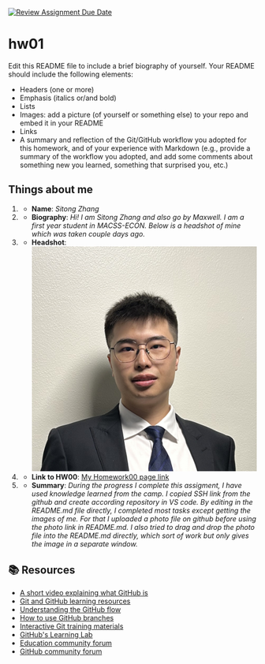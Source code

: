 [![Review Assignment Due Date](https://classroom.github.com/assets/deadline-readme-button-24ddc0f5d75046c5622901739e7c5dd533143b0c8e959d652212380cedb1ea36.svg)](https://classroom.github.com/a/bEPlIkIB)
# hw01

Edit this README file to include a brief biography of yourself. Your README should include the following elements:
* Headers (one or more)
* Emphasis (italics or/and bold)
* Lists
* Images: add a picture (of yourself or something else) to your repo and embed it in your README
* Links
* A summary and reflection of the Git/GitHub workflow you adopted for this homework, and of your experience with Markdown (e.g., provide a summary of the workflow you adopted, and add some comments about something new you learned, something that surprised you, etc.) 

## Things about me 
1. * **Name**: *Sitong Zhang*

2. * **Biography**: *Hi! I am Sitong Zhang and also go by Maxwell. I am a first year student in MACSS-ECON. Below is a headshot of mine which was taken couple days ago.*

3. * **Headshot**:
![Alt text](WechatIMG839.jpeg)

4. * **Link to HW00**:
[My Homework00 page link](https://github.com/MACS-30111-23/hw00-MaxwelllzZ)

5. * **Summary**:
*During the progress I complete this assigment, I have used knowledge learned from the camp. I copied SSH link from the github and create according repository in VS code. By editing in the README.md file directly, I completed most tasks except getting the images of me. For that I uploaded a photo file on github before using the photo link in README.md. I also tried to drag and drop the photo file into the README.md directly, which sort of work but only gives the image in a separate window.*


## 📚  Resources 
* [A short video explaining what GitHub is](https://www.youtube.com/watch?v=w3jLJU7DT5E&feature=youtu.be) 
* [Git and GitHub learning resources](https://docs.github.com/en/github/getting-started-with-github/git-and-github-learning-resources) 
* [Understanding the GitHub flow](https://guides.github.com/introduction/flow/)
* [How to use GitHub branches](https://www.youtube.com/watch?v=H5GJfcp3p4Q&feature=youtu.be)
* [Interactive Git training materials](https://githubtraining.github.io/training-manual/#/01_getting_ready_for_class)
* [GitHub's Learning Lab](https://lab.github.com/)
* [Education community forum](https://education.github.community/)
* [GitHub community forum](https://github.community/)
